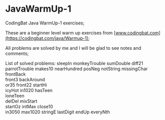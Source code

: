 # JavaWarmUp-1
CodingBat Java WarmUp-1 exercises;

These are a beginner level warm up exercises from [www.codingbat.com](https://codingbat.com/java/Warmup-1);

All problems are solved by me and I will be glad to see notes and comments;

List of solved problems:
sleepIn 
monkeyTrouble 
sumDouble
diff21 
parrotTrouble 
makes10
nearHundred 
posNeg 
notString 
missingChar  
frontBack 	 
front3 
backAround 	 
or35 
front22 
startHi  
icyHot 
in1020
hasTeen  
loneTeen  
delDel
mixStart  
startOz 
intMax
close10  
in3050 
max1020
stringE 
lastDigit 
endUp
everyNth 

